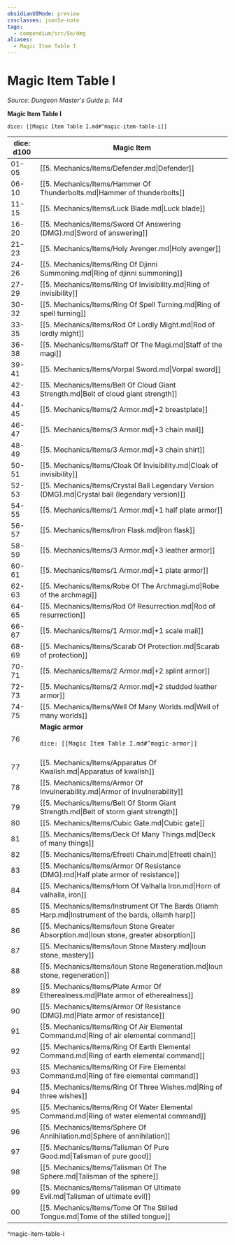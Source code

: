 ```yaml
---
obsidianUIMode: preview
cssclasses: json5e-note
tags:
  - compendium/src/5e/dmg
aliases:
  - Magic Item Table I
---
```

# Magic Item Table I
*Source: Dungeon Master's Guide p. 144* 

**Magic Item Table I**

`dice: [[Magic Item Table I.md#^magic-item-table-i]]`

| dice: d100 | Magic Item |
|------------|------------|
| 01-05 | [[5. Mechanics/Items/Defender.md\|Defender]] |
| 06-10 | [[5. Mechanics/Items/Hammer Of Thunderbolts.md\|Hammer of thunderbolts]] |
| 11-15 | [[5. Mechanics/Items/Luck Blade.md\|Luck blade]] |
| 16-20 | [[5. Mechanics/Items/Sword Of Answering (DMG).md\|Sword of answering]] |
| 21-23 | [[5. Mechanics/Items/Holy Avenger.md\|Holy avenger]] |
| 24-26 | [[5. Mechanics/Items/Ring Of Djinni Summoning.md\|Ring of djinni summoning]] |
| 27-29 | [[5. Mechanics/Items/Ring Of Invisibility.md\|Ring of invisibility]] |
| 30-32 | [[5. Mechanics/Items/Ring Of Spell Turning.md\|Ring of spell turning]] |
| 33-35 | [[5. Mechanics/Items/Rod Of Lordly Might.md\|Rod of lordly might]] |
| 36-38 | [[5. Mechanics/Items/Staff Of The Magi.md\|Staff of the magi]] |
| 39-41 | [[5. Mechanics/Items/Vorpal Sword.md\|Vorpal sword]] |
| 42-43 | [[5. Mechanics/Items/Belt Of Cloud Giant Strength.md\|Belt of cloud giant strength]] |
| 44-45 | [[5. Mechanics/Items/2 Armor.md\|+2 breastplate]] |
| 46-47 | [[5. Mechanics/Items/3 Armor.md\|+3 chain mail]] |
| 48-49 | [[5. Mechanics/Items/3 Armor.md\|+3 chain shirt]] |
| 50-51 | [[5. Mechanics/Items/Cloak Of Invisibility.md\|Cloak of invisibility]] |
| 52-53 | [[5. Mechanics/Items/Crystal Ball Legendary Version (DMG).md\|Crystal ball (legendary version)]] |
| 54-55 | [[5. Mechanics/Items/1 Armor.md\|+1 half plate armor]] |
| 56-57 | [[5. Mechanics/Items/Iron Flask.md\|Iron flask]] |
| 58-59 | [[5. Mechanics/Items/3 Armor.md\|+3 leather armor]] |
| 60-61 | [[5. Mechanics/Items/1 Armor.md\|+1 plate armor]] |
| 62-63 | [[5. Mechanics/Items/Robe Of The Archmagi.md\|Robe of the archmagi]] |
| 64-65 | [[5. Mechanics/Items/Rod Of Resurrection.md\|Rod of resurrection]] |
| 66-67 | [[5. Mechanics/Items/1 Armor.md\|+1 scale mail]] |
| 68-69 | [[5. Mechanics/Items/Scarab Of Protection.md\|Scarab of protection]] |
| 70-71 | [[5. Mechanics/Items/2 Armor.md\|+2 splint armor]] |
| 72-73 | [[5. Mechanics/Items/2 Armor.md\|+2 studded leather armor]] |
| 74-75 | [[5. Mechanics/Items/Well Of Many Worlds.md\|Well of many worlds]] |
| 76 | **Magic armor**<br /><br />`dice: [[Magic Item Table I.md#^magic-armor]]`<br /><br />| dice: 1d12 |  |<br />|------------|--|<br />| 1-2 | [[5. Mechanics/Items/2 Armor.md\|+2 half plate armor]] |<br />| 3-4 | [[5. Mechanics/Items/2 Armor.md\|+2 plate armor]] |<br />| 5-6 | [[5. Mechanics/Items/3 Armor.md\|+3 studded leather armor]] |<br />| 7-8 | [[5. Mechanics/Items/3 Armor.md\|+3 breastplate]] |<br />| 9-10 | [[5. Mechanics/Items/3 Armor.md\|+3 splint armor]] |<br />| 11 | [[5. Mechanics/Items/3 Armor.md\|+3 half plate armor]] |<br />| 12 | [[5. Mechanics/Items/3 Armor.md\|+3 plate armor]] |<br />^magic-armor |
| 77 | [[5. Mechanics/Items/Apparatus Of Kwalish.md\|Apparatus of kwalish]] |
| 78 | [[5. Mechanics/Items/Armor Of Invulnerability.md\|Armor of invulnerability]] |
| 79 | [[5. Mechanics/Items/Belt Of Storm Giant Strength.md\|Belt of storm giant strength]] |
| 80 | [[5. Mechanics/Items/Cubic Gate.md\|Cubic gate]] |
| 81 | [[5. Mechanics/Items/Deck Of Many Things.md\|Deck of many things]] |
| 82 | [[5. Mechanics/Items/Efreeti Chain.md\|Efreeti chain]] |
| 83 | [[5. Mechanics/Items/Armor Of Resistance (DMG).md\|Half plate armor of resistance]] |
| 84 | [[5. Mechanics/Items/Horn Of Valhalla Iron.md\|Horn of valhalla, iron]] |
| 85 | [[5. Mechanics/Items/Instrument Of The Bards Ollamh Harp.md\|Instrument of the bards, ollamh harp]] |
| 86 | [[5. Mechanics/Items/Ioun Stone Greater Absorption.md\|Ioun stone, greater absorption]] |
| 87 | [[5. Mechanics/Items/Ioun Stone Mastery.md\|Ioun stone, mastery]] |
| 88 | [[5. Mechanics/Items/Ioun Stone Regeneration.md\|Ioun stone, regeneration]] |
| 89 | [[5. Mechanics/Items/Plate Armor Of Etherealness.md\|Plate armor of etherealness]] |
| 90 | [[5. Mechanics/Items/Armor Of Resistance (DMG).md\|Plate armor of resistance]] |
| 91 | [[5. Mechanics/Items/Ring Of Air Elemental Command.md\|Ring of air elemental command]] |
| 92 | [[5. Mechanics/Items/Ring Of Earth Elemental Command.md\|Ring of earth elemental command]] |
| 93 | [[5. Mechanics/Items/Ring Of Fire Elemental Command.md\|Ring of fire elemental command]] |
| 94 | [[5. Mechanics/Items/Ring Of Three Wishes.md\|Ring of three wishes]] |
| 95 | [[5. Mechanics/Items/Ring Of Water Elemental Command.md\|Ring of water elemental command]] |
| 96 | [[5. Mechanics/Items/Sphere Of Annihilation.md\|Sphere of annihilation]] |
| 97 | [[5. Mechanics/Items/Talisman Of Pure Good.md\|Talisman of pure good]] |
| 98 | [[5. Mechanics/Items/Talisman Of The Sphere.md\|Talisman of the sphere]] |
| 99 | [[5. Mechanics/Items/Talisman Of Ultimate Evil.md\|Talisman of ultimate evil]] |
| 00 | [[5. Mechanics/Items/Tome Of The Stilled Tongue.md\|Tome of the stilled tongue]] |
^magic-item-table-i
